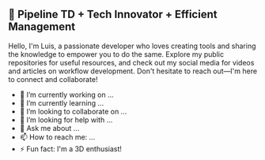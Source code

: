 ## 👋 Pipeline TD + Tech Innovator + Efficient Management
Hello, I'm Luis, a passionate developer who loves creating tools and sharing the knowledge to empower you to do the same. Explore my public repositories for useful resources, and check out my social media for videos and articles on workflow development. Don't hesitate to reach out—I'm here to connect and collaborate!


- 🔭 I’m currently working on ...
- 🌱 I’m currently learning ...
- 👯 I’m looking to collaborate on ...
- 🤔 I’m looking for help with ...
- 💬 Ask me about ...
- 📫 How to reach me: ...
- ⚡ Fun fact: I'm a 3D enthusiast!
